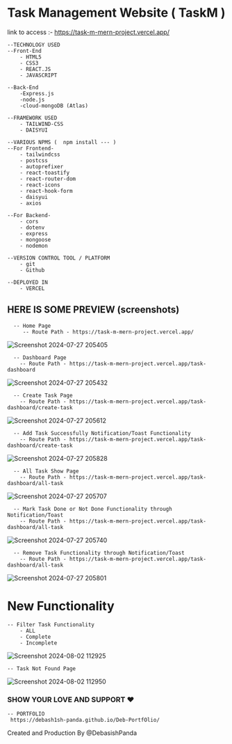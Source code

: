# Task Management Website ( TaskM )

link to access :- https://task-m-mern-project.vercel.app/

    --TECHNOLOGY USED
    --Front-End
        - HTML5
        - CSS3
        - REACT.JS
        - JAVASCRIPT

    --Back-End
        -Express.js
        -node.js
        -cloud-mongoDB (Atlas)
        
    --FRAMEWORK USED
        - TAILWIND-CSS
        - DAISYUI
    
    --VARIOUS NPMS (  npm install --- )
    --For Frontend-
        - tailwindcss
        - postcss
        - autoprefixer
        - react-toastify
        - react-router-dom
        - react-icons
        - react-hook-form
        - daisyui
        - axios

    --For Backend-
        - cors
        - dotenv
        - express
        - mongoose
        - nodemon
        
    --VERSION CONTROL TOOL / PLATFORM
        - git
        - Github
    
    --DEPLOYED IN
        - VERCEL


## HERE IS SOME PREVIEW (screenshots)

      -- Home Page
         -- Route Path - https://task-m-mern-project.vercel.app/
    
  ![Screenshot 2024-07-27 205405](https://github.com/user-attachments/assets/2454ed86-cefa-464e-88c8-b26753aef236)

      -- Dashboard Page 
        -- Route Path - https://task-m-mern-project.vercel.app/task-dashboard

  ![Screenshot 2024-07-27 205432](https://github.com/user-attachments/assets/42cc97b8-58a5-4917-aee1-64c20feccfae)

      -- Create Task Page
        -- Route Path - https://task-m-mern-project.vercel.app/task-dashboard/create-task

  ![Screenshot 2024-07-27 205612](https://github.com/user-attachments/assets/8d94f705-452c-46fc-b831-cdeba1be109b)

      -- Add Task Successfully Notification/Toast Functionality
        -- Route Path - https://task-m-mern-project.vercel.app/task-dashboard/create-task 

  ![Screenshot 2024-07-27 205828](https://github.com/user-attachments/assets/2cd8b2f2-a19e-40f9-afc9-146af0b002d3)

      -- All Task Show Page
        -- Route Path - https://task-m-mern-project.vercel.app/task-dashboard/all-task

  ![Screenshot 2024-07-27 205707](https://github.com/user-attachments/assets/c117e32a-ca71-4de1-9c8c-dccc4f30e842)

      -- Mark Task Done or Not Done Functionality through Notification/Toast
        -- Route Path - https://task-m-mern-project.vercel.app/task-dashboard/all-task

  ![Screenshot 2024-07-27 205740](https://github.com/user-attachments/assets/e4b704d5-902d-46f1-952c-0c4aefb23a2b)

      -- Remove Task Functionality through Notification/Toast
        -- Route Path - https://task-m-mern-project.vercel.app/task-dashboard/all-task

  ![Screenshot 2024-07-27 205801](https://github.com/user-attachments/assets/234d228f-e865-47e6-9ade-6d21f796279a)

# New Functionality
    -- Filter Task Functionality
        - ALL
        - Complete
        - Incomplete
        
  ![Screenshot 2024-08-02 112925](https://github.com/user-attachments/assets/89cbf6e1-4dec-4bd8-b9e5-b5a0c9e2335d)
  
    -- Task Not Found Page
    
  ![Screenshot 2024-08-02 112950](https://github.com/user-attachments/assets/df623329-add0-4975-821c-f71b75cc05d8)


  ### SHOW YOUR LOVE AND SUPPORT ❤️ 

    -- PORTFOLIO
     https://debash1sh-panda.github.io/Deb-PortfOlio/

  Created and Production By @DebasishPanda
